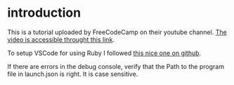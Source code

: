 # introduction

This is a tutorial uploaded by FreeCodeCamp on their youtube channel.
[The video is accessible throught this link](https://www.youtube.com/watch?v=t_ispmWmdjY).

To setup VSCode for using Ruby I followed [this nice one on github](https://stackoverflow.com/questions/51539711/how-to-debug-ruby-code-on-visual-studio-code).

If there are errors in the debug console, verify that the Path to the program file in launch.json is right.
It is case sensitive.
